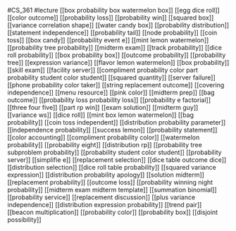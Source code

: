 #CS_361
#lecture
[[box probability box watermelon box]]
[[egg dice roll]]
[[color outcome]]
[[probability loss]]
[[probability win]]
[[squared box]]
[[variance correlation shape]]
[[water candy box]]
[[probability distribution]]
[[statement independence]]
[[probability tail]]
[[node probability]]
[[coin toss]]
[[box candy]]
[[probability event e]]
[[mint lemon watermelon]]
[[probability tree probability]]
[[midterm exam]]
[[track probability]]
[[dice roll probability]]
[[box probability box]]
[[outcome probability]]
[[probability tree]]
[[expression variance]]
[[flavor lemon watermelon]]
[[box probability]]
[[skill exam]]
[[facility server]]
[[compliment probability color part probability student color student]]
[[squared quantity]]
[[server failure]]
[[phone probability color taker]]
[[string replacement outcome]]
[[covering independence]]
[[menu resource]]
[[pink color]]
[[midterm prep]]
[[bag outcome]]
[[probability loss probability loss]]
[[probability e factorial]]
[[three four five]]
[[part rp win]]
[[exam solution]]
[[midterm guy]]
[[variance ws]]
[[dice roll]]
[[mint box lemon watermelon]]
[[bag probability]]
[[coin toss independent]]
[[distribution probability parameter]]
[[independence probability]]
[[success lemon]]
[[probability statement]]
[[color accounting]]
[[compliment probability color]]
[[watermelon probability]]
[[probability eight]]
[[distribution rp]]
[[probability tree subproblem probability]]
[[probability student color student]]
[[probability server]]
[[simplifie e]]
[[replacement selection]]
[[dice table outcome dice]]
[[distribution selection]]
[[dice roll table probability]]
[[squared variance expression]]
[[distribution probability apology]]
[[solution midterm]]
[[replacement probability]]
[[outcome loss]]
[[probability winning night probability]]
[[midterm exam midterm template]]
[[summation binomial]]
[[probability service]]
[[replacement discussion]]
[[plus variance independence]]
[[distribution expression probability]]
[[trend pair]]
[[beacon multiplication]]
[[probability color]]
[[probability box]]
[[disjoint possibility]]
